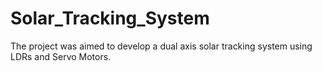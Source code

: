 # Solar_Tracking_System
The project was aimed to develop a dual axis solar tracking system using LDRs and Servo Motors.
